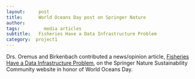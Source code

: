 ```yaml
---
layout:     post
title:      World Oceans Day post on Springer Nature
author:     
tags: 		  media articles
subtitle:   Fisheries Have a Data Infrastructure Problem
category:  project1
---
```

Drs. Oremus and Birkenbach contributed a news/opinion article, [Fisheries Have a Data Infrastructure Problem](https://bit.ly/2BKch8n), on the Springer Nature Sustainability Community website in honor of World Oceans Day.
